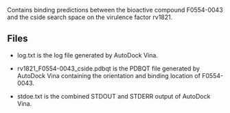 Contains binding predictions between the bioactive compound F0554-0043 and the cside search space on the virulence factor rv1821.

## Files

- log.txt is the log file generated by AutoDock Vina.

- rv1821_F0554-0043_cside.pdbqt is the PDBQT file generated by AutoDock Vina containing the orientation and binding location of F0554-0043.

- stdoe.txt is the combined STDOUT and STDERR output of AutoDock Vina.

